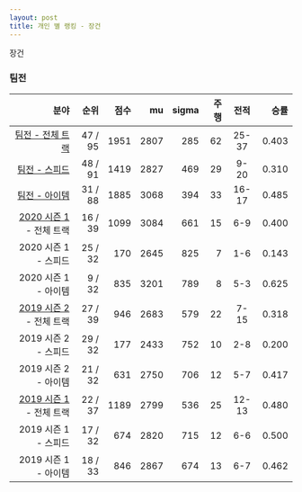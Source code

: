 ```yaml
---
layout: post
title: 개인 별 랭킹 - 장건
---
```


장건


### 팀전

| 분야 | 순위 | 점수 | mu | sigma | 주행 | 전적 | 승률 |
|---:|---:|---:|---:|---:|---:|:---:|---:|
| [팀전 - 전체 트랙](../team-full) | 47 / 95 | 1951 | 2807 | 285 | 62 | 25-37 | 0.403 |
| [팀전 - 스피드](../team-speed) | 48 / 91 | 1419 | 2827 | 469 | 29 | 9-20 | 0.310 |
| [팀전 - 아이템](../team-item) | 31 / 88 | 1885 | 3068 | 394 | 33 | 16-17 | 0.485 |
| [2020 시즌 1](../teams-t2020_1) - 전체 트랙 | 16 / 39 | 1099 | 3084 | 661 | 15 | 6-9 | 0.400 |
| 2020 시즌 1 - 스피드 | 25 / 32 | 170 | 2645 | 825 | 7 | 1-6 | 0.143 |
| 2020 시즌 1 - 아이템 | 9 / 32 | 835 | 3201 | 789 | 8 | 5-3 | 0.625 |
| [2019 시즌 2](../teams-t2019_2) - 전체 트랙 | 27 / 39 | 946 | 2683 | 579 | 22 | 7-15 | 0.318 |
| 2019 시즌 2 - 스피드 | 29 / 32 | 177 | 2433 | 752 | 10 | 2-8 | 0.200 |
| 2019 시즌 2 - 아이템 | 21 / 32 | 631 | 2750 | 706 | 12 | 5-7 | 0.417 |
| [2019 시즌 1](../teams-t2019_1) - 전체 트랙 | 22 / 37 | 1189 | 2799 | 536 | 25 | 12-13 | 0.480 |
| 2019 시즌 1 - 스피드 | 17 / 32 | 674 | 2820 | 715 | 12 | 6-6 | 0.500 |
| 2019 시즌 1 - 아이템 | 18 / 33 | 846 | 2867 | 674 | 13 | 6-7 | 0.462 |
